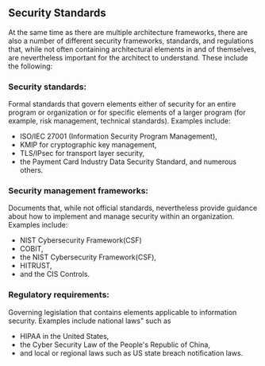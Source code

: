 ## Security Standards


At the same time as there are multiple architecture frameworks, there are also a number of different security frameworks, standards, and regulations that, while not often containing architectural elements in and of themselves, are nevertheless important for the architect to
understand. These include the following:

### Security standards:

Formal standards that govern elements either of security for an entire program or organization or for specific elements of a larger program
(for example, risk management, technical standards). Examples include:
- ISO/IEC 27001 (Information Security Program Management), 
- KMIP for cryptographic key management, 
- TLS/IPsec for transport layer security, 
- the Payment Card Industry Data Security Standard, and numerous others.


### Security management frameworks:

Documents that, while not official standards, nevertheless provide guidance about how to implement and manage security within an organization. 
Examples include: 
- NIST Cybersecurity Framework(CSF)
- COBIT, 
- the NIST Cybersecurity Framework(CSF), 
- HITRUST, 
- and the CIS Controls.


### Regulatory requirements:

Governing legislation that contains elements applicable to information security. Examples include national laws" such as 
- HIPAA in the United States, 
- the Cyber Security Law of the People's Republic of China, 
- and local or regional laws such as US state breach notification laws.
